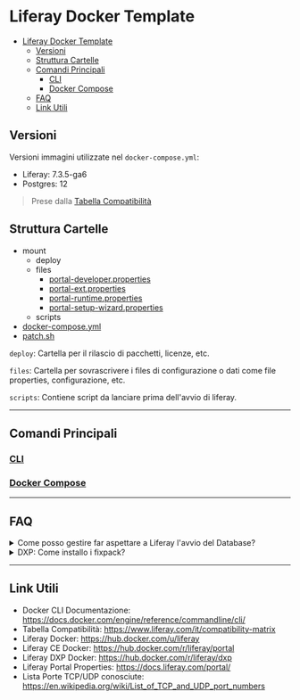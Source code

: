 # Liferay Docker Template

- [Liferay Docker Template](#liferay-docker-template)
  - [Versioni](#versioni)
  - [Struttura Cartelle](#struttura-cartelle)
  - [Comandi Principali](#comandi-principali)
    - [CLI](#cli)
    - [Docker Compose](#docker-compose)
  - [FAQ](#faq)
  - [Link Utili](#link-utili)

## Versioni

Versioni immagini utilizzate nel `docker-compose.yml`:

- Liferay: 7.3.5-ga6
- Postgres: 12

> Prese dalla [Tabella Compatibilità](https://www.liferay.com/it/compatibility-matrix)

## Struttura Cartelle

- mount
  - deploy
  - files
    - [portal-developer.properties](mount/files/portal-developer.properties)
    - [portal-ext.properties](mount/files/portal-ext.properties)
    - [portal-runtime.properties](mount/files/portal-runtime.properties)
    - [portal-setup-wizard.properties](mount/files/portal-setup-wizard.properties)
  - scripts
- [docker-compose.yml](docker-compose.yml)
- [patch.sh](patch.sh)

`deploy`: Cartella per il rilascio di pacchetti, licenze, etc.

`files`: Cartella per sovrascrivere i files di configurazione o dati come file properties, configurazione, etc.

`scripts`: Contiene script da lanciare prima dell'avvio di liferay.

---

## Comandi Principali

### [CLI](doc/CLI.md)

### [Docker Compose](doc/Compose.md)

---

## FAQ

<details>
  <summary>Come posso gestire far aspettare a Liferay l'avvio del Database?</summary>

  In generale non è necessario regolare l'ordine d'avvio dei container.
  Tuttavia alcune versioni vecchie di Liferay vanno in crash se non riescono a connettersi al database nell'immediato.

  Per risolvere questo problema si possono utilizzare degli script appositi come [wait-for](https://github.com/eficode/wait-for) e [wait-for-it](https://github.com/vishnubob/wait-for-it).

  Per fare un esempio utilizzerò `wait-for` scaricando il file dalla repository ed inserendolo nella cartella `mount/files` e modificando il file `docker-compose.yml` aggiungendo la proprietà sottostante al servizio `liferay`.

  ```yaml
  entrypoint: 
    - /bin/sh
    - -c
    - '/mnt/liferay/files/wait-for postgres:5432 -- /usr/local/bin/liferay_entrypoint.sh'
  ```

  In questo modo viene eseguito l'entrypoint originale di Liferay solo una volta diventato disponibile il database.
</details>

<details>
  <summary>DXP: Come installo i fixpack?</summary>

  Per installare i fixpack è bisogna inserirli nella cartella `mount/files/patching-tool/patches` ed incollare il file `patch.sh` nella cartella `mount/files/scripts`.

  È possibile far eseguire qualsiasi comando al patching-tool e sovrascriverne direttamente i files inserendoli in `mount/files/patching-tool`.
</details>

---

## Link Utili

- Docker CLI Documentazione: https://docs.docker.com/engine/reference/commandline/cli/
- Tabella Compatibilità: https://www.liferay.com/it/compatibility-matrix
- Liferay Docker: https://hub.docker.com/u/liferay
- Liferay CE Docker: https://hub.docker.com/r/liferay/portal
- Liferay DXP Docker: https://hub.docker.com/r/liferay/dxp
- Liferay Portal Properties: https://docs.liferay.com/portal/
- Lista Porte TCP/UDP conosciute: https://en.wikipedia.org/wiki/List_of_TCP_and_UDP_port_numbers